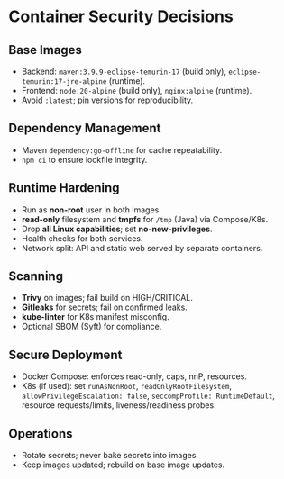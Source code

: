 # Container Security Decisions

## Base Images
- Backend: `maven:3.9.9-eclipse-temurin-17` (build only), `eclipse-temurin:17-jre-alpine` (runtime).
- Frontend: `node:20-alpine` (build only), `nginx:alpine` (runtime).
- Avoid `:latest`; pin versions for reproducibility.

## Dependency Management
- Maven `dependency:go-offline` for cache repeatability.
- `npm ci` to ensure lockfile integrity.

## Runtime Hardening
- Run as **non-root** user in both images.
- **read-only** filesystem and **tmpfs** for `/tmp` (Java) via Compose/K8s.
- Drop **all Linux capabilities**; set **no-new-privileges**.
- Health checks for both services.
- Network split: API and static web served by separate containers.

## Scanning
- **Trivy** on images; fail build on HIGH/CRITICAL.
- **Gitleaks** for secrets; fail on confirmed leaks.
- **kube-linter** for K8s manifest misconfig.
- Optional SBOM (Syft) for compliance.

## Secure Deployment
- Docker Compose: enforces read-only, caps, nnP, resources.
- K8s (if used): set `runAsNonRoot`, `readOnlyRootFilesystem`, `allowPrivilegeEscalation: false`, `seccompProfile: RuntimeDefault`, resource requests/limits, liveness/readiness probes.

## Operations
- Rotate secrets; never bake secrets into images.
- Keep images updated; rebuild on base image updates.
